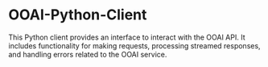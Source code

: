 # OOAI-Python-Client
This Python client provides an interface to interact with the OOAI API. It includes functionality for making requests, processing streamed responses, and handling errors related to the OOAI service.
